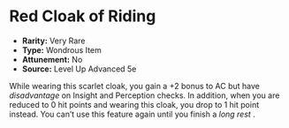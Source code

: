 # Red Cloak of Riding

- **Rarity:** Very Rare
- **Type:** Wondrous Item
- **Attunement:** No
- **Source:** Level Up Advanced 5e

While wearing this scarlet cloak, you gain a +2 bonus to AC but have _disadvantage_  on Insight and Perception checks. In addition, when you are reduced to 0 hit points and wearing this cloak, you drop to 1 hit point instead. You can’t use this feature again until you finish a _long rest_ .
